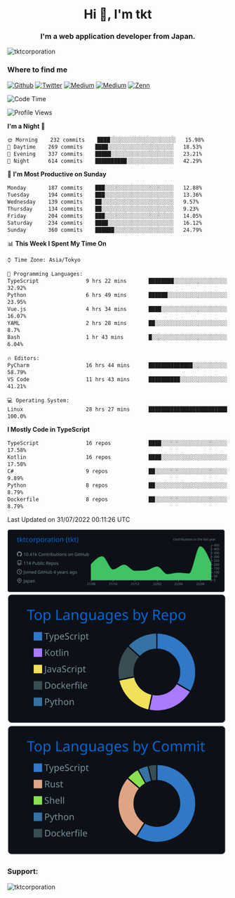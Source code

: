 <h1 align="center">Hi 👋, I'm tkt</h1>
<h3 align="center">I'm a web application developer from Japan.</h3>

<p align="left"> <img src="https://komarev.com/ghpvc/?username=tktcorporation&label=Profile%20views&color=0e75b6&style=flat" alt="tktcorporation" /> </p>

<h3>Where to find me</h3>
<p>
<a href="https://github.com/tktcorporation" target="_blank"><img alt="Github" src="https://img.shields.io/badge/GitHub-%2312100E.svg?&style=for-the-badge&logo=Github&logoColor=white" /></a>
<a href="https://twitter.com/tktcorporation" target="_blank"><img alt="Twitter" src="https://img.shields.io/badge/twitter-%231DA1F2.svg?&style=for-the-badge&logo=twitter&logoColor=white" /></a>
<a href="https://www.linkedin.com/in/tktcorporation" target="_blank"><img alt="Medium" src="https://img.shields.io/badge/linkdin-0a66c2.svg?&style=for-the-badge&logo=linkedin&logoColor=white" /></a>
<a href="https://qiita.com/tktcorporation" target="_blank"><img alt="Medium" src="https://img.shields.io/badge/qiita-55C500.svg?&style=for-the-badge&logo=qiita&logoColor=white" /></a>
<a href="https://zenn.dev/tktcorporation" target="_blank"><img alt="Zenn" src="https://img.shields.io/badge/Zenn-3EA8FF.svg?&style=for-the-badge&logo=Zenn&logoColor=white" /></a>
</p>
  
<!--START_SECTION:waka-->
![Code Time](http://img.shields.io/badge/Code%20Time-0%20secs-blue)

![Profile Views](http://img.shields.io/badge/Profile%20Views-16-blue)

**I'm a Night 🦉** 

```text
🌞 Morning    232 commits    ████░░░░░░░░░░░░░░░░░░░░░   15.98% 
🌆 Daytime    269 commits    ████░░░░░░░░░░░░░░░░░░░░░   18.53% 
🌃 Evening    337 commits    █████░░░░░░░░░░░░░░░░░░░░   23.21% 
🌙 Night      614 commits    ██████████░░░░░░░░░░░░░░░   42.29%

```
📅 **I'm Most Productive on Sunday** 

```text
Monday       187 commits    ███░░░░░░░░░░░░░░░░░░░░░░   12.88% 
Tuesday      194 commits    ███░░░░░░░░░░░░░░░░░░░░░░   13.36% 
Wednesday    139 commits    ██░░░░░░░░░░░░░░░░░░░░░░░   9.57% 
Thursday     134 commits    ██░░░░░░░░░░░░░░░░░░░░░░░   9.23% 
Friday       204 commits    ███░░░░░░░░░░░░░░░░░░░░░░   14.05% 
Saturday     234 commits    ████░░░░░░░░░░░░░░░░░░░░░   16.12% 
Sunday       360 commits    ██████░░░░░░░░░░░░░░░░░░░   24.79%

```


📊 **This Week I Spent My Time On** 

```text
⌚︎ Time Zone: Asia/Tokyo

💬 Programming Languages: 
TypeScript               9 hrs 22 mins       ████████░░░░░░░░░░░░░░░░░   32.92% 
Python                   6 hrs 49 mins       ██████░░░░░░░░░░░░░░░░░░░   23.95% 
Vue.js                   4 hrs 34 mins       ████░░░░░░░░░░░░░░░░░░░░░   16.07% 
YAML                     2 hrs 28 mins       ██░░░░░░░░░░░░░░░░░░░░░░░   8.7% 
Bash                     1 hr 43 mins        █░░░░░░░░░░░░░░░░░░░░░░░░   6.04%

🔥 Editors: 
PyCharm                  16 hrs 44 mins      ██████████████░░░░░░░░░░░   58.79% 
VS Code                  11 hrs 43 mins      ██████████░░░░░░░░░░░░░░░   41.21%

💻 Operating System: 
Linux                    28 hrs 27 mins      █████████████████████████   100.0%

```

**I Mostly Code in TypeScript** 

```text
TypeScript               16 repos            ████░░░░░░░░░░░░░░░░░░░░░   17.58% 
Kotlin                   16 repos            ████░░░░░░░░░░░░░░░░░░░░░   17.58% 
C#                       9 repos             ██░░░░░░░░░░░░░░░░░░░░░░░   9.89% 
Python                   8 repos             ██░░░░░░░░░░░░░░░░░░░░░░░   8.79% 
Dockerfile               8 repos             ██░░░░░░░░░░░░░░░░░░░░░░░   8.79%

```



 Last Updated on 31/07/2022 00:11:26 UTC
<!--END_SECTION:waka-->

[![](https://raw.githubusercontent.com/tktcorporation/tktcorporation/master/profile-summary-card-output/github_dark/0-profile-details.svg)](https://github.com/vn7n24fzkq/github-profile-summary-cards)
[![](https://raw.githubusercontent.com/tktcorporation/tktcorporation/master/profile-summary-card-output/github_dark/1-repos-per-language.svg)](https://github.com/vn7n24fzkq/github-profile-summary-cards) [![](https://raw.githubusercontent.com/tktcorporation/tktcorporation/master/profile-summary-card-output/github_dark/2-most-commit-language.svg)](https://github.com/vn7n24fzkq/github-profile-summary-cards)

<h3 align="left">Support:</h3>
<p><a href="https://www.buymeacoffee.com/tktcorporation"> <img align="left" src="https://cdn.buymeacoffee.com/buttons/v2/default-yellow.png" height="50" width="210" alt="tktcorporation" /></a></p><br><br>
